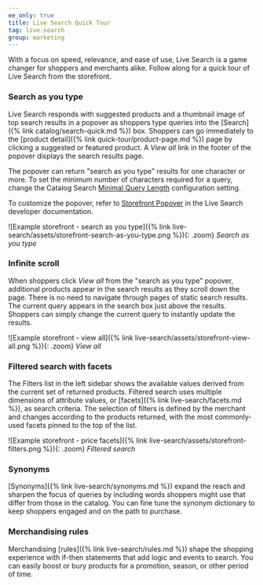 ```yaml
---
ee_only: true
title: Live Search Quick Tour
tag: live-search
group: marketing
---
```


With a focus on speed, relevance, and ease of use, Live Search is a game changer for shoppers and merchants alike. Follow along for a quick tour of Live Search from the storefront.

### Search as you type

Live Search responds with suggested products and a thumbnail image of top search results in a popover as shoppers type queries into the [Search]({% link catalog/search-quick.md %}) box. Shoppers can go immediately to the [product detail]({% link quick-tour/product-page.md %}) page by clicking a suggested or featured product.  A _View all_ link in the footer of the popover displays the search results page.

The popover can return "search as you type" results for one character or more. To set the minimum number of characters required for a query, change the Catalog Search [Minimal Query Length](https://docs.magento.com/user-guide/catalog/search-configuration.html) configuration setting.

To customize the popover, refer to [Storefront Popover](https://devdocs.magento.com/live-search/storefront-popover.html) in the Live Search developer documentation.

![Example storefront - search as you type]({% link live-search/assets/storefront-search-as-you-type.png %}){: .zoom}
_Search as you type_

### Infinite scroll

When shoppers click _View all_ from the "search as you type" popover, additional products appear in the search results as they scroll down the page. There is no need to navigate through pages of static search results. The current query appears in the search box just above the results. Shoppers can simply change the current query to instantly update the results.

![Example storefront - view all]({% link live-search/assets/storefront-view-all.png %}){: .zoom}
_View all_

### Filtered search with facets

The Filters list in the left sidebar shows the available values derived from the current set of returned products. Filtered search uses multiple dimensions of attribute values, or [facets]({% link live-search/facets.md %}), as search criteria. The selection of filters is defined by the merchant and changes according to the products returned, with the most commonly-used facets pinned to the top of the list.

![Example storefront - price facets]({% link live-search/assets/storefront-filters.png %}){: .zoom}
_Filtered search_

### Synonyms

[Synonyms]({% link live-search/synonyms.md %}) expand the reach and sharpen the focus of queries by including words shoppers might use that differ from those in the catalog. You can fine tune the synonym dictionary to keep shoppers engaged and on the path to purchase.

### Merchandising rules

Merchandising [rules]({% link live-search/rules.md %}) shape the shopping experience with if-then statements that add logic and events to search. You can easily boost or bury products for a promotion, season, or other period of time.
